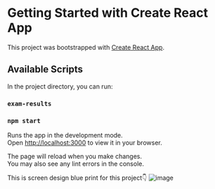 # Getting Started with Create React App

   This project was bootstrapped with [Create React App](https://github.com/facebook/create-react-app).

## Available Scripts

  In the project directory, you can run:
   ### `exam-results`
   ### `npm start`

Runs the app in the development mode.\
Open [http://localhost:3000](http://localhost:3000) to view it in your browser.

The page will reload when you make changes.\
You may also see any lint errors in the console.

This is screen design blue print for this project👇
  ![image](https://github.com/user-attachments/assets/1246d3fd-f62e-4130-adf7-a6d080b618da)
